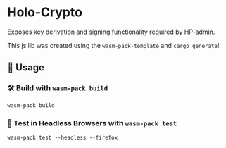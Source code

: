 # Holo-Crypto

Exposes key derivation and signing functionality required by HP-admin.

This js lib was created using the `wasm-pack-template` and `cargo generate`!

## 🚴 Usage

### 🛠️ Build with `wasm-pack build`

```
wasm-pack build
```

### 🔬 Test in Headless Browsers with `wasm-pack test`

```
wasm-pack test --headless --firefox
```
